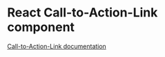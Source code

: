 <!-- @license CC0-1.0 -->

# React Call-to-Action-Link component

[Call-to-Action-Link documentation](../../../css/src/components/call-to-action-link/README.md)
